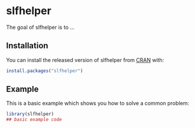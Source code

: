 # slfhelper

<!-- badges: start -->
<!-- badges: end -->

The goal of slfhelper is to ...

## Installation

You can install the released version of slfhelper from [CRAN](https://CRAN.R-project.org) with:

``` r
install.packages("slfhelper")
```

## Example

This is a basic example which shows you how to solve a common problem:

``` r
library(slfhelper)
## basic example code
```

